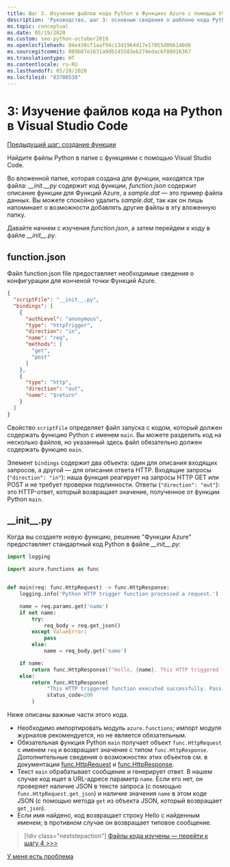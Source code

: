 ```yaml
---
title: Шаг 3. Изучение файлов кода Python в Функциях Azure с помощью VS Code
description: 'Руководство, шаг 3: основные сведения о шаблоне кода Python, который предоставляется в Функциях Azure.'
ms.topic: conceptual
ms.date: 05/19/2020
ms.custom: seo-python-october2019
ms.openlocfilehash: 84e438cf1aaf94c1341964d17e17055d066140d6
ms.sourcegitcommit: 089b87e1631a9db145583eb274edac6f80d16367
ms.translationtype: HT
ms.contentlocale: ru-RU
ms.lasthandoff: 05/20/2020
ms.locfileid: "83708538"
---
```

# <a name="3-examine-the-python-code-files-in-visual-studio-code"></a>3: Изучение файлов кода на Python в Visual Studio Code

[Предыдущий шаг: создание функции](tutorial-vs-code-serverless-python-02.md)

Найдите файлы Python в папке с функциями с помощью Visual Studio Code.

Во вложенной папке, которая создана для функции, находятся три файла: *\_\_init.\_\_py* содержит код функции, *function.json* содержит описание функции для Функций Azure, а *sample.dat* — это пример файла данных. Вы можете спокойно удалить *sample.dat*, так как он лишь напоминает о возможности добавлять другие файлы в эту вложенную папку.

Давайте начнем с изучения *function.json*, а затем перейдем к коду в файле *\_\_init\_\_.py*.

## <a name="functionjson"></a>function.json

Файл function.json file предоставляет необходимые сведения о конфигурации для конченой точки Функций Azure.

```json
{
  "scriptFile": "__init__.py",
  "bindings": [
    {
      "authLevel": "anonymous",
      "type": "httpTrigger",
      "direction": "in",
      "name": "req",
      "methods": [
        "get",
        "post"
      ]
    },
    {
      "type": "http",
      "direction": "out",
      "name": "$return"
    }
  ]
}
```

Свойство `scriptFile` определяет файл запуска с кодом, который должен содержать функцию Python с именем `main`. Вы можете разделить код на несколько файлов, но указанный здесь файл обязательно должен содержать функцию `main`.

Элемент `bindings` содержит два объекта: один для описания входящих запросов, а другой — для описания ответа HTTP. Входящие запросы (`"direction": "in"`): наша функция реагирует на запросы HTTP GET или POST и не требует проверки подлинности. Ответы (`"direction": "out"`): это HTTP-ответ, который возвращает значение, полученное от функции Python `main`.

## <a name="__init__py"></a>\_\_init\_\_.py

Когда вы создаете новую функцию, решение "Функции Azure" предоставляет стандартный код Python в файле *\_\_init\_\_.py*:

```python
import logging

import azure.functions as func


def main(req: func.HttpRequest) -> func.HttpResponse:
    logging.info('Python HTTP trigger function processed a request.')

    name = req.params.get('name')
    if not name:
        try:
            req_body = req.get_json()
        except ValueError:
            pass
        else:
            name = req_body.get('name')

    if name:
        return func.HttpResponse(f"Hello, {name}. This HTTP triggered function executed successfully.")
    else:
        return func.HttpResponse(
             "This HTTP triggered function executed successfully. Pass a name in the query string or in the request body for a personalized response.",
             status_code=200
        )
```

Ниже описаны важные части этого кода.

- Необходимо импортировать модуль `azure.functions`; импорт модуля журналов рекомендуется, но не является обязательным.
- Обязательная функция Python `main` получает объект `func.HttpRequest` с именем `req` и возвращает значение с типом `func.HttpResponse`. Дополнительные сведения о возможностях этих объектов см. в документации [func.HttpRequest](/python/api/azure-functions/azure.functions.httprequest?view=azure-python) и [func.HttpResponse](/python/api/azure-functions/azure.functions.httpresponse?view=azure-python).
- Текст `main` обрабатывает сообщение и генерирует ответ. В нашем случае код ищет в URL-адресе параметр `name`. Если его нет, он проверяет наличие JSON в тексте запроса (с помощью `func.HttpRequest.get_json`) и наличие значения `name` в этом коде JSON (с помощью метода `get` из объекта JSON, который возвращает `get_json`).
- Если имя найдено, код возвращает строку Hello с найденным именем; в противном случае он возвращает типовое сообщение.

> [!div class="nextstepaction"]
> [Файлы кода изучены — перейти к шагу 4 >>>](tutorial-vs-code-serverless-python-04.md)

[У меня есть проблема](https://www.research.net/r/PWZWZ52?tutorial=vscode-functions-python&step=03-examine-code-files)
